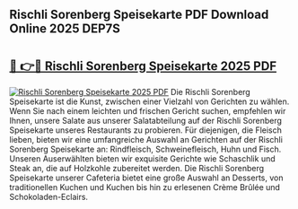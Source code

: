 ## Rischli Sorenberg Speisekarte PDF Download Online 2025 DEP7S

# <h2><a href="http://gc8jjw.nevu.top/?p=Rischli+Sorenberg+Speisekarte">🔗 👉🔴 Rischli Sorenberg Speisekarte 2025 PDF</a></h2>

[![Rischli Sorenberg Speisekarte 2025 PDF](https://i.imgur.com/dBaPXMq.png)](http://gc8jjw.nevu.top/?p=Rischli+Sorenberg+Speisekarte)
Die Rischli Sorenberg Speisekarte ist die Kunst, zwischen einer Vielzahl von Gerichten zu wählen. Wenn Sie nach einem leichten und frischen Gericht suchen, empfehlen wir Ihnen, unsere Salate aus unserer Salatabteilung auf der Rischli Sorenberg Speisekarte unseres Restaurants zu probieren. Für diejenigen, die Fleisch lieben, bieten wir eine umfangreiche Auswahl an Gerichten auf der Rischli Sorenberg Speisekarte an: Rindfleisch, Schweinefleisch, Huhn und Fisch. Unseren Auserwählten bieten wir exquisite Gerichte wie Schaschlik und Steak an, die auf Holzkohle zubereitet werden. Die Rischli Sorenberg Speisekarte unserer Cafeteria bietet eine große Auswahl an Desserts, von traditionellen Kuchen und Kuchen bis hin zu erlesenen Crème Brûlée und Schokoladen-Eclairs.
